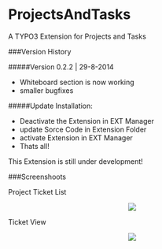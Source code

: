ProjectsAndTasks
================

A TYPO3 Extension for Projects and Tasks



###Version History

#####Version 0.2.2 | 29-8-2014
* Whiteboard section is now working
* smaller bugfixes

#####Update Installation:
* Deactivate the Extension in EXT Manager 
* update Sorce Code in Extension Folder
* activate Extension in EXT Manager
* Thats all!



This Extension is still under development!

###Screenshoots

Project Ticket List
<p align="center" >
  <img src="https://raw.github.com/klaus-ger/ProjectsAndTasks/master/doc/projectview.png" >
</p>
Ticket View
<p align="center" >
  <img src="https://raw.github.com/klaus-ger/ProjectsAndTasks/master/doc/ticketview.png" >
</p>

